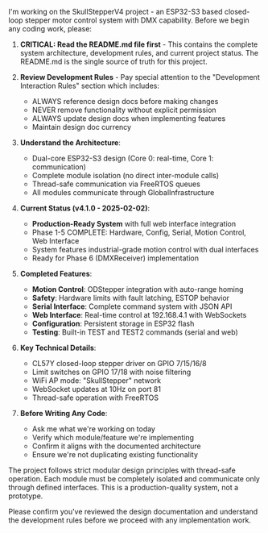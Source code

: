 I'm working on the SkullStepperV4 project - an ESP32-S3 based closed-loop stepper motor control system with DMX capability. Before we begin any coding work, please:

1. **CRITICAL: Read the README.md file first** - This contains the complete system architecture, development rules, and current project status. The README.md is the single source of truth for this project.

2. **Review Development Rules** - Pay special attention to the "Development Interaction Rules" section which includes:
   - ALWAYS reference design docs before making changes
   - NEVER remove functionality without explicit permission
   - ALWAYS update design docs when implementing features
   - Maintain design doc currency

3. **Understand the Architecture**:
   - Dual-core ESP32-S3 design (Core 0: real-time, Core 1: communication)
   - Complete module isolation (no direct inter-module calls)
   - Thread-safe communication via FreeRTOS queues
   - All modules communicate through GlobalInfrastructure

4. **Current Status (v4.1.0 - 2025-02-02)**: 
   - **Production-Ready System** with full web interface integration
   - Phase 1-5 COMPLETE: Hardware, Config, Serial, Motion Control, Web Interface
   - System features industrial-grade motion control with dual interfaces
   - Ready for Phase 6 (DMXReceiver) implementation

5. **Completed Features**:
   - **Motion Control**: ODStepper integration with auto-range homing
   - **Safety**: Hardware limits with fault latching, ESTOP behavior
   - **Serial Interface**: Complete command system with JSON API
   - **Web Interface**: Real-time control at 192.168.4.1 with WebSockets
   - **Configuration**: Persistent storage in ESP32 flash
   - **Testing**: Built-in TEST and TEST2 commands (serial and web)

6. **Key Technical Details**:
   - CL57Y closed-loop stepper driver on GPIO 7/15/16/8
   - Limit switches on GPIO 17/18 with noise filtering
   - WiFi AP mode: "SkullStepper" network
   - WebSocket updates at 10Hz on port 81
   - Thread-safe operation with FreeRTOS

7. **Before Writing Any Code**:
   - Ask me what we're working on today
   - Verify which module/feature we're implementing
   - Confirm it aligns with the documented architecture
   - Ensure we're not duplicating existing functionality

The project follows strict modular design principles with thread-safe operation. Each module must be completely isolated and communicate only through defined interfaces. This is a production-quality system, not a prototype.

Please confirm you've reviewed the design documentation and understand the development rules before we proceed with any implementation work.